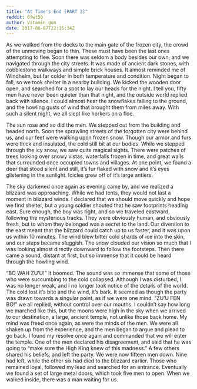 ```yaml
---
title: "At Time's End [PART 3]"
reddit: 6fwt5o
author: Vitamin_gun
date: 2017-06-07T22:15:34Z
---
```


As we walked from the docks to the main gate of the frozen city, the crowd of the unmoving began to thin. These must have been the last ones attempting to flee. Soon there was seldom a body besides our own, and we navigated through the city streets. It was made of ancient dark stones, with cobblestone walkways and simple brick houses. It almost reminded me of Windhelm, but far colder in both temperature and condition. Night began to fall, so we took shelter in a nearby building. We kicked the wooden door open, and searched for a spot to lay our heads for the night. I tell you, fifty men have never been quieter than that night, and the outside world replied back with silence. I could almost hear the snowflakes falling to the ground, and the howling gusts of wind that brought them from miles away. With such a silent night, we all slept like horkers on a floe.
 
The sun rose and so did the men. We stepped out from the building and headed north. Soon the sprawling streets of the forgotten city were behind us, and our feet were walking upon frozen snow. Though our armor and furs were thick and insulated, the cold still bit at our bodies. While we stepped through the icy snow, we saw quite magical sights. There were patches of trees looking over snowy vistas, waterfalls frozen in time, and great walls that surrounded once occupied towns and villages. At one point, we found a deer that stood silent and still, it’s fur flaked with snow and it’s eyes glistening in the sunlight. Icicles grew off of it’s large antlers.
 
The sky darkened once again as evening came by, and we realized a blizzard was approaching. While we had tents, they would not last a moment in blizzard winds. I declared that we should move quickly and hope we find shelter, but a young soldier shouted that he saw footprints heading east. Sure enough, the boy was right, and so we traveled eastward, following the mysterious tracks. They were obviously human, and obviously fresh, but to whom they belonged was a secret to the land. Our diversion to the east meant that the blizzard could catch up to us faster, and it was upon us within 10 minutes. The wind blew bitter cold shards of ice into the skin, and our steps became sluggish. The snow clouded our vision so much that I was looking almost directly downward to follow the footsteps. Then there came a sound, distant at first, but so immense that it could be heard through the howling wind.
 
“BO WAH ZU’U!” It boomed. The sound was so immense that some of those who were succumbing to the cold collapsed. Although I was disturbed, I was no longer weak, and I no longer took notice of the details of the world. The cold lost it’s bite and the wind, it’s bark. It seemed as though the party was drawn towards a singular point, as if we were one mind. “ZU’U FEN BO!” we all replied, without control over our mouths. I couldn’t say how long we marched like this, but the moons were high in the sky when we arrived to our destination, a large, ancient temple, not unlike those back home. My mind was freed once again, as were the minds of the men. We were all shaken up from the experience, and the men began to argue and plead to go back. I found my resolve once again and commanded that we will enter the temple. One of the men declared his disagreement, and said that he was going to “make sure the High King knew of this madness.” A few others shared his beliefs, and left the party. We were now fifteen men down. Nine had left, while the other six had died to the blizzard earlier. Those who remained loyal, followed my lead and searched for an entrance. Eventually we found a set of large metal doors, which took five men to open. When we walked inside, there was a man waiting for us.
